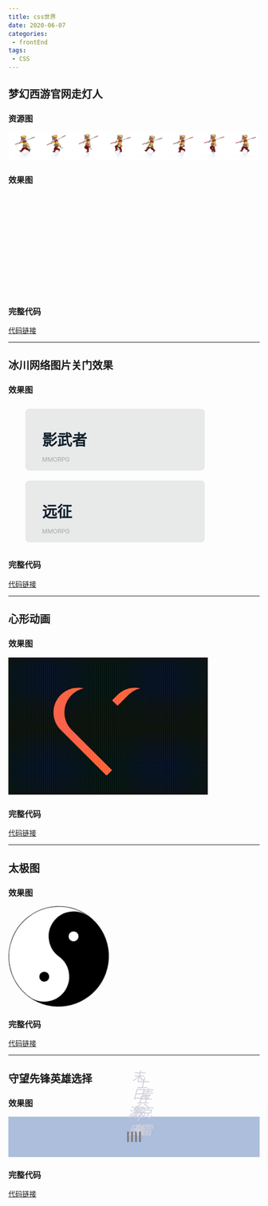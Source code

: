 ```yaml
---
title: css世界
date: 2020-06-07
categories:
 - frontEnd
tags:
 - CSS
---
```


## 梦幻西游官网走灯人
### 资源图
![](../../.vuepress/public/article/folder1/csswalkflash/monkey.png)
### 效果图
<style>
@keyframes move {
  from {
    background-position-x: 0
  }
  to {
    background-position-x: -1600px
  }
}
</style>
<div style="
width:200px;
height:200px;
background:url(https://wavedanger.github.io/blog/article/folder1/csswalkflash/monkey.png) no-repeat left top;animation:move 1.4s steps(8) infinite;"></div>

### 完整代码
[代码链接](https://codepen.io/wavedanger/pen/abdOEpK?editors=1100)

---

## 冰川网络图片关门效果
### 效果图
<style>
  .p1 {
  list-style-type: none;
}

.p1::after {
  content: "";
  display: block;
  clear: both;
}

.p1 li {
  float: left;
  width: 292px;
  height: 48px;
  padding: 38px 34px;
  border-radius: 8px;
  background-color: #e8e9e9;
  position: relative;
  overflow: hidden;
  margin: 10px;
}

.p1 li:hover .left {
  left: 0;
}

.p1 li:hover .right {
  right: 0;
}

.p1 li img {
  position: absolute;
  right: 0;
  top: 0;
  z-index: 1;
}

.p1 li h1 {
  margin: 0;
  font-size: 30px;
  font-weight: 600;
  color: #13222d;
  position: relative;
  z-index: 1;
}

.p1 li p {
  font-size: 12px;
  color: #a4a7a8;
  position: relative;
  z-index: 1;
}

.p1 .left,.p1 .right {
  z-index: 3;
  position: absolute;
  top: 0;
  transition: all .5s;
  height: 125px;
}

.p1 .left {
  left: -240px;
  width: 240px;
}

.p1 .left-1 {
  background: #1A2934 url(https://wavedanger.github.io/blog/article/folder1/cssp1/ywz_font.png);
}

.p1 .left-2 {
  background: #1A2934 url(https://wavedanger.github.io/blog/article/folder1/cssp1/yz_font.png);
}

.p1 .right {
  right: -120px;
  padding: 34px 0 0 21px;
  width: 99px;
  height: 91px;
  background-color: #4E9ED5;
}

.p1 .right a {
  text-decoration: none;
  display: block;
  font-size: 12px;
  padding: 7px 15px;
  width: 48px;
  margin-bottom: 5px;
  line-height: 12px;
  text-align: center;
  border-radius: 6px;
  border: 1px solid #bad9ef;
  color: #fff;
}

.p1 .right a:hover {
  background-color: #d4af46;
  border-color: #d4af46;
}
</style>
<ul class="p1">
  <li>
    <img src="https://wavedanger.github.io/blog/article/folder1/cssp1/ywz_game.jpg" alt="">
    <h1>影武者</h1>
    <p>MMORPG</p>
     <div class="left left-1"></div>
     <div class="right">
       <a href="">进入官网</a>
       <a href="">游戏论坛</a>
    </div>
  </li>
  <li>
     <img src="https://wavedanger.github.io/blog/article/folder1/cssp1/yz_game.jpg" alt="">
    <h1>远征</h1>
    <p>MMORPG</p>
     <div class="left left-2"></div>
     <div class="right">
       <a href="">进入官网</a>
       <a href="">游戏论坛</a>
    </div>
  </li>
</ul>

### 完整代码
[代码链接](https://codepen.io/wavedanger/pen/oNbYaRy)

---

## 心形动画
### 效果图

<!-- ![心形动画](../../.vuepress/public/article/folder1/cssheart/heart.gif) -->
<img src="../../.vuepress/public/article/folder1/cssheart/heart.gif" alt="" width="400px">

### 完整代码
[代码链接](https://codepen.io/wavedanger/pen/MWKJQqa?editors=1100)

---

## 太极图
### 效果图
<style>
.wrap{
  position:relative;
  width:200px;
  height:100px;
  background-color:white;
  border-width:1px 1px 100px 1px;
  border-color:black;
  border-style:solid;
  border-radius:50%;
  animation:run 2s linear infinite;
}
.wrap::before,.wrap::after{
   content:'';
  width:20px;
  height:20px;
  position:absolute;
  top:50%;
  border-radius:50%;
}
.wrap::before{ 
  left:0;
  background-color:black;
  border:40px solid white;
}
.wrap::after{
  right:0;
  background-color:white;
  border:40px solid black;
}
@keyframes run{
  0%{
    transform:rotate(0)
  }
  100%{
    transform:rotate(360deg)
  }
}
</style>

<div class="wrap">
</div>

### 完整代码
[代码链接](https://codepen.io/wavedanger/pen/dyGNLxp?editors=1100)

---

## 守望先锋英雄选择
### 效果图
<style>
.heroes{
  background-color:#ADBEDC;
  text-align:center;
  padding:30px;
}
.heroes a{
  text-decoration:none;
  position:relative;
  display:inline-block;
      border: 2px solid rgba(255,255,255,.4);
    border-radius: 1px;
  transition: all .1s;
    background-color:#2E2A2E;
  cursor: pointer;
}
.heroes a:hover{
  transform: scale(1.15);
  border-color: #fff;
  z-index:10;
}
.heroes a:hover .container{
  background-color:#fff;
}
.heroes a:hover .title{
  color: #1a325e;
}
.heroes a:hover .icon{
  fill: #1a325e;
}
.heroes .container{
  position: absolute;
  bottom: 0;
  left: 0;
  display: block;
  width: 100%;
  text-align: center;
  height: 70px;
  background: rgba(40,53,79,.9);
}
.heroes .icon{
  position:absolute;
  top:8px;
  left:8px;
  fill:#fff;
}
.heroes .icon svg{
  width:18px;
  height:18px;
}
.heroes .title{
  font-size:25px;
  font-family: "Big Noodle Too","microsoft yahei",impact,sans-serif;
    font-style: italic;
    color: #d0d0dc;
    width: 100%;
    position: absolute;
    left: 0;
    bottom: 6px;
}
</style>

<div class="heroes">
  <a href="https://ow.blizzard.cn/heroes/genji" class="hero">
    <img src="https://wavedanger.github.io/blog/article/folder1/owhero/genji.png" alt="">
    <span class="container">
      <span class="icon"> <svg viewBox="0 0 32 32" role="presentation" class="icon">
              <g>
                  <path d="M2.1 28.1h7.1V32H2.1z"></path>
                  <path d="M9.1 7v-.7C8.6 1.5 5.6 0 5.6 0s-3 1.5-3.5 6.3V25.4h7V7z"></path>
              </g>
              <g>
                  <path d="M12.5 28.1h7.1V32h-7.1z"></path>
                  <path d="M19.5 7v-.7C19 1.5 16 0 16 0s-3 1.5-3.5 6.3V25.4h7V7z"></path>
              </g>
              <g>
                  <path d="M22.9 28.1H30V32h-7.1z"></path>
                  <path d="M29.9 7v-.7C29.4 1.5 26.4 0 26.4 0s-3 1.5-3.5 6.3V25.4h7V7z"></path>
              </g>
        </svg></span><span class="title">源氏</span>
    </span>
   </a>
    <a href="https://ow.blizzard.cn/heroes/doomfist" class="hero">
    <img src="https://wavedanger.github.io/blog/article/folder1/owhero/mo.png" alt="">
    <span class="container">
      <span class="icon"><svg viewBox="0 0 32 32" role="presentation" class="icon">
            <g>
                <path d="M2.1 28.1h7.1V32H2.1z"></path>
                <path d="M9.1 7v-.7C8.6 1.5 5.6 0 5.6 0s-3 1.5-3.5 6.3V25.4h7V7z"></path>
            </g>
            <g>
                <path d="M12.5 28.1h7.1V32h-7.1z"></path>
                <path d="M19.5 7v-.7C19 1.5 16 0 16 0s-3 1.5-3.5 6.3V25.4h7V7z"></path>
            </g>
            <g>
                <path d="M22.9 28.1H30V32h-7.1z"></path>
                <path d="M29.9 7v-.7C29.4 1.5 26.4 0 26.4 0s-3 1.5-3.5 6.3V25.4h7V7z"></path>
            </g>
        </svg></span>
      <span class="title">末日铁拳</span>
    </span>
   </a>
  <a href="https://ow.blizzard.cn/heroes/soldier-76" class="hero">
    <img src="https://wavedanger.github.io/blog/article/folder1/owhero/soldier-76.png" alt="">
    <span class="container">
      <span class="icon"><svg viewBox="0 0 32 32" role="presentation" class="icon">
            <g>
                <path d="M2.1 28.1h7.1V32H2.1z"></path>
                <path d="M9.1 7v-.7C8.6 1.5 5.6 0 5.6 0s-3 1.5-3.5 6.3V25.4h7V7z"></path>
            </g>
            <g>
                <path d="M12.5 28.1h7.1V32h-7.1z"></path>
                <path d="M19.5 7v-.7C19 1.5 16 0 16 0s-3 1.5-3.5 6.3V25.4h7V7z"></path>
            </g>
            <g>
                <path d="M22.9 28.1H30V32h-7.1z"></path>
                <path d="M29.9 7v-.7C29.4 1.5 26.4 0 26.4 0s-3 1.5-3.5 6.3V25.4h7V7z"></path>
            </g>
        </svg></span>
      <span class="title">士兵76</span>
    </span>
   </a>
  <a href="https://ow.blizzard.cn/heroes/mccree" class="hero">
    <img src="https://wavedanger.github.io/blog/article/folder1/owhero/mccree.png" alt="">
    <span class="container">
      <span class="icon"><svg viewBox="0 0 32 32" role="presentation" class="icon">
            <g>
                <path d="M2.1 28.1h7.1V32H2.1z"></path>
                <path d="M9.1 7v-.7C8.6 1.5 5.6 0 5.6 0s-3 1.5-3.5 6.3V25.4h7V7z"></path>
            </g>
            <g>
                <path d="M12.5 28.1h7.1V32h-7.1z"></path>
                <path d="M19.5 7v-.7C19 1.5 16 0 16 0s-3 1.5-3.5 6.3V25.4h7V7z"></path>
            </g>
            <g>
                <path d="M22.9 28.1H30V32h-7.1z"></path>
                <path d="M29.9 7v-.7C29.4 1.5 26.4 0 26.4 0s-3 1.5-3.5 6.3V25.4h7V7z"></path>
            </g>
        </svg></span>
      <span class="title">麦克雷</span>
    </span>
   </a>
</div>

### 完整代码
[代码链接](https://codepen.io/wavedanger/pen/YzwNbrr?editors=1100)